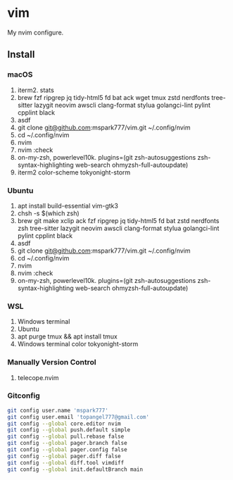 # vim

My nvim configure.

## Install

### macOS

1. iterm2. stats
1. brew fzf ripgrep jq tidy-html5 fd bat ack wget tmux zstd nerdfonts tree-sitter lazygit neovim awscli clang-format stylua golangci-lint pylint cpplint black
1. asdf
1. git clone git@github.com:mspark777/vim.git ~/.config/nvim
1. cd ~/.config/nvim
1. nvim
1. nvim :check
1. on-my-zsh, powerlevel10k. plugins=(git zsh-autosuggestions zsh-syntax-highlighting web-search ohmyzsh-full-autoupdate)
1. iterm2 color-scheme tokyonight-storm

### Ubuntu

1. apt install build-essential vim-gtk3
1. chsh -s $(which zsh)
1. brew git make xclip ack fzf ripgrep jq tidy-html5 fd bat zstd nerdfonts zsh tree-sitter lazygit neovim awscli clang-format stylua golangci-lint pylint cpplint black
1. asdf
1. git clone git@github.com:mspark777/vim.git ~/.config/nvim
1. cd ~/.config/nvim
1. nvim
1. nvim :check
1. on-my-zsh, powerlevel10k. plugins=(git zsh-autosuggestions zsh-syntax-highlighting web-search ohmyzsh-full-autoupdate)

### WSL

1. Windows terminal
1. Ubuntu
1. apt purge tmux && apt install tmux
1. Windows terminal color tokyonight-storm

### Manually Version Control

1. telecope.nvim

### Gitconfig

```sh
git config user.name 'mspark777'
git config user.email 'topangel777@gmail.com'
git config --global core.editor nvim
git config --global push.default simple
git config --global pull.rebase false
git config --global pager.branch false
git config --global pager.config false
git config --global pager.diff false
git config --global diff.tool vimdiff
git config --global init.defaultBranch main
```
